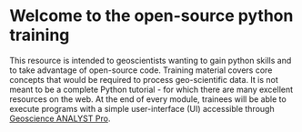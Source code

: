 # Welcome to the open-source python training

This resource is intended to geoscientists wanting to gain python skills and to take advantage of open-source code.
Training material covers core concepts that would be required to process geo-scientific data.
It is not meant to be a complete Python tutorial - for which there are many excellent resources on the web.
At the end of every module, trainees will be able to execute programs with a simple user-interface (UI)
accessible through [Geoscience ANALYST Pro](https://mirageoscience.com/mining-industry-software/geoscience-analyst/).

```{tableofcontents}
```
